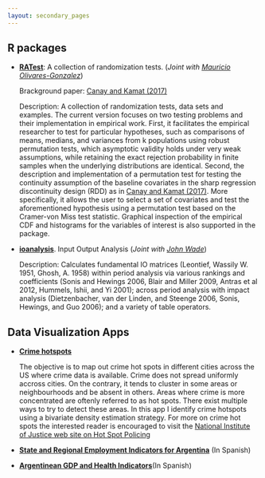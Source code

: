 ```yaml
---
layout: secondary_pages
---
```


## R packages

* [**RATest**](https://cran.r-project.org/web/packages/RATest/index.html): A collection of randomization tests.
(*Joint with* [*Mauricio Olivares-Gonzalez*](https://mauolivares.github.io/))

	Brackground paper: [Canay and Kamat (2017)](http://faculty.wcas.northwestern.edu/~iac879/wp/RDDPermutations.pdf)

	Description: A collection of randomization tests, data sets and examples. The current version focuses on two testing problems and their implementation in empirical work. First, it facilitates the empirical researcher to test for particular hypotheses, such as comparisons of means, medians, and variances from k populations using robust permutation tests, which asymptotic validity holds under very weak assumptions, while retaining the exact rejection probability in finite samples when the underlying distributions are identical. Second, the description and implementation of a permutation test for testing the continuity assumption of the baseline covariates in the sharp regression discontinuity design (RDD) as in [Canay and Kamat (2017)](https://goo.gl/UZFqt7). More specifically, it allows the user to select a set of covariates and test the aforementioned hypothesis using a permutation test based on the Cramer-von Miss test statistic. Graphical inspection of the empirical CDF and histograms for the variables of interest is also supported in the package.

* [**ioanalysis**](https://cran.r-project.org/web/packages/ioanalysis/). Input Output Analysis
(*Joint with* [*John Wade*](https://sites.google.com/view/jjpwade))

	Description: Calculates fundamental IO matrices (Leontief, Wassily W. 1951, Ghosh, A. 1958) within period analysis via various rankings and coefficients (Sonis and Hewings 2006, Blair and Miller 2009, Antras et al 2012, Hummels, Ishii, and Yi 2001); across period analysis with impact analysis (Dietzenbacher, van der Linden, and Steenge 2006, Sonis, Hewings, and Guo 2006); and a variety of table operators.


## Data Visualization Apps


* [**Crime hotspots**](http://ragnar.econ.uiuc.edu:8080/crime_hotspots/)

	The objective is to map out crime hot spots in different cities across the US where crime data is available. Crime does not spread uniformly accross cities. On the contrary, it tends to cluster in some areas or neighbourhoods and be absent in others. Areas where crime is more concentrated are oftenly referred to as hot spots. There exist multiple ways to try to detect these areas. In this app I identify crime hotspots using a bivariate density estimation strategy. For more on crime hot spots the interested reader is encouraged to visit the [National Institute of Justice web site on Hot Spot Policing](https://www.nij.gov/topics/law-enforcement/strategies/hot-spot-policing/Pages/welcome.aspx)


* [**State and Regional Employment Indicators for Argentina**](https://lid-maimonides.shinyapps.io/shift_share/) <a class="a1" href="https://github.com/ignaciomsarmiento/Shift_Share_LID_Shiny_App" target="_blank"><i class="fa fa-github"></i></a> (In Spanish)

* [**Argentinean GDP and Health Indicators**](https://lid-maimonides.shinyapps.io/SIDESR/)(In Spanish)
